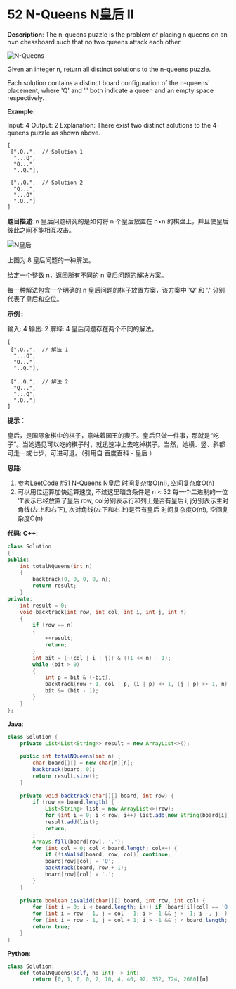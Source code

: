 # 52 N-Queens N皇后 II

__Description__:
The n-queens puzzle is the problem of placing n queens on an n×n chessboard such that no two queens attack each other.

![N-Queens](https://upload-images.jianshu.io/upload_images/16639143-217a2ebb9e01005d.png?imageMogr2/auto-orient/strip%7CimageView2/2/w/1240)

Given an integer n, return all distinct solutions to the n-queens puzzle.

Each solution contains a distinct board configuration of the n-queens' placement, where 'Q' and '.' both indicate a queen and an empty space respectively.

__Example:__

Input: 4
Output: 2
Explanation: There exist two distinct solutions to the 4-queens puzzle as shown above.

```text
[
 [".Q..",  // Solution 1
  "...Q",
  "Q...",
  "..Q."],

 ["..Q.",  // Solution 2
  "Q...",
  "...Q",
  ".Q.."]
]
```

__题目描述__:
n 皇后问题研究的是如何将 n 个皇后放置在 n×n 的棋盘上，并且使皇后彼此之间不能相互攻击。

![N皇后](https://upload-images.jianshu.io/upload_images/16639143-e8d82eafb426fa65.png?imageMogr2/auto-orient/strip%7CimageView2/2/w/1240)

上图为 8 皇后问题的一种解法。

给定一个整数 n，返回所有不同的 n 皇后问题的解决方案。

每一种解法包含一个明确的 n 皇后问题的棋子放置方案，该方案中 'Q' 和 '.' 分别代表了皇后和空位。

__示例 :__

输入: 4
输出: 2
解释: 4 皇后问题存在两个不同的解法。

```text
[
 [".Q..",  // 解法 1
  "...Q",
  "Q...",
  "..Q."],

 ["..Q.",  // 解法 2
  "Q...",
  "...Q",
  ".Q.."]
]
```

__提示：__

皇后，是国际象棋中的棋子，意味着国王的妻子。皇后只做一件事，那就是“吃子”。当她遇见可以吃的棋子时，就迅速冲上去吃掉棋子。当然，她横、竖、斜都可走一或七步，可进可退。（引用自 百度百科 - 皇后 ）

__思路__:

1. 参考[LeetCode #51 N-Queens N皇后](https://www.jianshu.com/p/1fab602b7523)
时间复杂度O(n!), 空间复杂度O(n)
2. 可以用位运算加快运算速度, 不过这里暗含条件是 n < 32
每一个二进制的一位 '1'表示已经放置了皇后
row, col分别表示行和列上是否有皇后
i, j分别表示主对角线(左上和右下), 次对角线(左下和右上)是否有皇后
时间复杂度O(n!), 空间复杂度O(n)

__代码__:
__C++__:

```C++
class Solution 
{
public:
    int totalNQueens(int n) 
    {
        backtrack(0, 0, 0, 0, n);
        return result;
    }
private:
    int result = 0;
    void backtrack(int row, int col, int i, int j, int n)
    {
        if (row == n)
        {
            ++result;
            return;
        }
        int bit = (~(col | i | j)) & ((1 << n) - 1);
        while (bit > 0)
        {
            int p = bit & (-bit);
            backtrack(row + 1, col | p, (i | p) << 1, (j | p) >> 1, n);
            bit &= (bit - 1);
        }
    }
};
```

__Java__:

```Java
class Solution {
    private List<List<String>> result = new ArrayList<>();
    
    public int totalNQueens(int n) {
        char board[][] = new char[n][n];
        backtrack(board, 0);
        return result.size();
    }
    
    private void backtrack(char[][] board, int row) {
        if (row == board.length) {
            List<String> list = new ArrayList<>(row);
            for (int i = 0; i < row; i++) list.add(new String(board[i]));
            result.add(list);
            return;
        }
        Arrays.fill(board[row], '.');
        for (int col = 0; col < board.length; col++) {
            if (!isValid(board, row, col)) continue;
            board[row][col] = 'Q';
            backtrack(board, row + 1);
            board[row][col] = '.';
        }
    }
    
    private boolean isValid(char[][] board, int row, int col) {
        for (int i = 0; i < board.length; i++) if (board[i][col] == 'Q') return false;
        for (int i = row - 1, j = col - 1; i > -1 && j > -1; i--, j--) if (board[i][j] == 'Q') return false;
        for (int i = row - 1, j = col + 1; i > -1 && j < board.length; i--, j++) if (board[i][j] == 'Q') return false;
        return true;
    }
}
```

__Python__:

```Python
class Solution:
    def totalNQueens(self, n: int) -> int:
        return [0, 1, 0, 0, 2, 10, 4, 40, 92, 352, 724, 2680][n]
```
